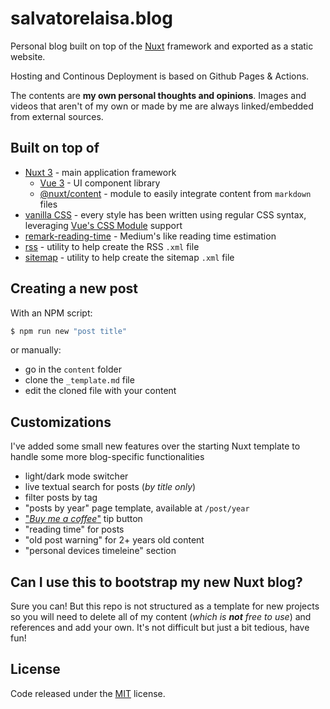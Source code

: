 # salvatorelaisa.blog

Personal blog built on top of the [Nuxt](https://v3.nuxtjs.org/) framework and exported as a static website.

Hosting and Continous Deployment is based on Github Pages & Actions.

The contents are **my own personal thoughts and opinions**. Images and videos that aren't of my own or made by me are always linked/embedded from external sources.

## Built on top of

- [Nuxt 3](https://v3.nuxtjs.org/) - main application framework
  - [Vue 3](https://vuejs.org/) - UI component library
  - [@nuxt/content](https://content.nuxtjs.org/) - module to easily integrate content from `markdown` files
- [vanilla CSS](https://developer.mozilla.org/en-US/docs/Web/CSS) - every style has been written using regular CSS syntax, leveraging [Vue's CSS Module](https://vuejs.org/api/sfc-css-features.html#css-modules) support
- [remark-reading-time](https://www.npmjs.com/package/remark-reading-time) - Medium's like reading time estimation
- [rss](https://www.npmjs.com/package/rss) - utility to help create the RSS `.xml` file
- [sitemap](https://www.npmjs.com/package/sitemap) - utility to help create the sitemap `.xml` file

## Creating a new post

With an NPM script:

```bash
$ npm run new "post title"
```

or manually:

- go in the `content` folder
- clone the `_template.md` file
- edit the cloned file with your content

## Customizations

I've added some small new features over the starting Nuxt template to handle some more blog-specific functionalities

- light/dark mode switcher
- live textual search for posts (_by title only_)
- filter posts by tag
- "posts by year" page template, available at `/post/year`
- ["_Buy me a coffee_"](https://www.buymeacoffee.com/moebiusmania) tip button
- "reading time" for posts
- "old post warning" for 2+ years old content
- "personal devices timeleine" section

## Can I use this to bootstrap my new Nuxt blog?

Sure you can! But this repo is not structured as a template for new projects so you will need to delete all of my content (_which is **not** free to use_) and references and add your own. It's not difficult but just a bit tedious, have fun!

## License

Code released under the [MIT](LICENSE) license.
